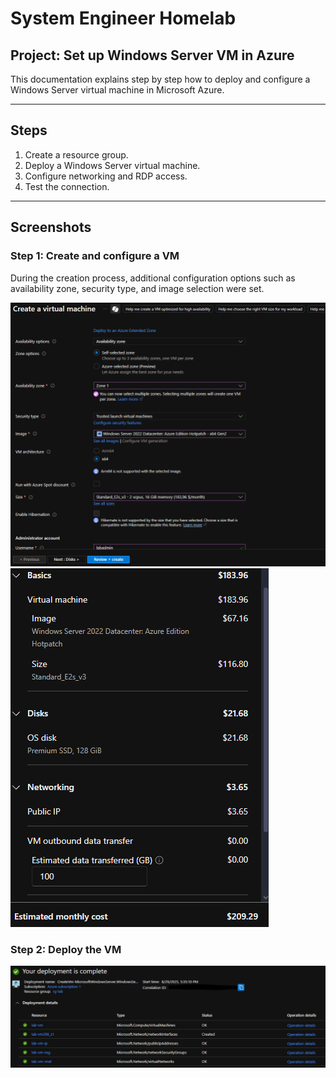 # System Engineer Homelab

## Project: Set up Windows Server VM in Azure

This documentation explains step by step how to deploy and configure a Windows Server virtual machine in Microsoft Azure.

---

## Steps
1. Create a resource group.
2. Deploy a Windows Server virtual machine.
3. Configure networking and RDP access.
4. Test the connection.

---

## Screenshots
### Step 1: Create and configure a VM

During the creation process, additional configuration options such as availability zone, security type, and image selection were set.

![VM Creation 1](./images/Bild_2025-08-29_172434118.png)  
![VM Creation 2](./images/Bild_2025-08-29_173005125.png)


### Step 2: Deploy the VM

![VM Configuration](./images/Bild_2025-08-29_173714162.png)


